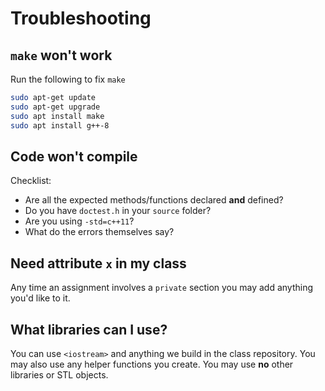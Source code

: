 # Troubleshooting

## `make` won't work

Run the following to fix `make`

```bash
sudo apt-get update
sudo apt-get upgrade
sudo apt install make
sudo apt install g++-8
```

## Code won't compile

Checklist:

- Are all the expected methods/functions declared **and** defined?
- Do you have `doctest.h` in your `source` folder?
- Are you using `-std=c++11`?
- What do the errors themselves say?
  
## Need attribute `x` in my class

 Any time an assignment involves a `private` section you may add anything you'd like to it.

## What libraries can I use?

You can use `<iostream>` and anything we build in the class repository. You may also use any helper functions you create. You may use **no** other libraries or STL objects.
